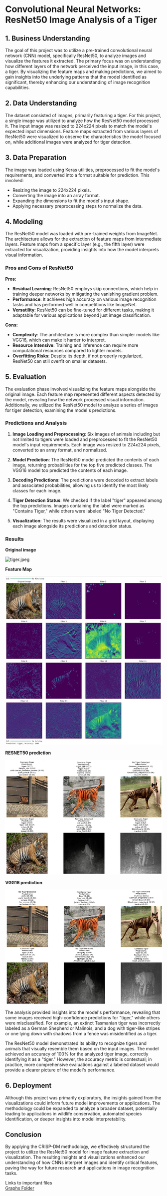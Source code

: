 # Convolutional Neural Networks: ResNet50 Image Analysis of a Tiger

## 1. Business Understanding
The goal of this project was to utilize a pre-trained convolutional neural network (CNN) model, specifically ResNet50, to analyze images and visualize the features it extracted. The primary focus was on understanding how different layers of the network perceived the input image, in this case, a tiger. By visualizing the feature maps and making predictions, we aimed to gain insights into the underlying patterns that the model identified as significant, thereby enhancing our understanding of image recognition capabilities.

## 2. Data Understanding
The dataset consisted of images, primarily featuring a tiger. For this project, a single image was utilized to analyze how the ResNet50 model processed it. The input image was resized to 224x224 pixels to match the model's expected input dimensions. Feature maps extracted from various layers of ResNet50 were visualized to observe the characteristics the model focused on, while additional images were analyzed for tiger detection.

## 3. Data Preparation
The image was loaded using Keras utilities, preprocessed to fit the model's requirements, and converted into a format suitable for prediction. This involved:
- Resizing the image to 224x224 pixels.
- Converting the image into an array format.
- Expanding the dimensions to fit the model's input shape.
- Applying necessary preprocessing steps to normalize the data.

## 4. Modeling
The ResNet50 model was loaded with pre-trained weights from ImageNet. The architecture allows for the extraction of feature maps from intermediate layers. Feature maps from a specific layer (e.g., the fifth layer) were extracted for visualization, providing insights into how the model interprets visual information.

### Pros and Cons of ResNet50
**Pros:**
- **Residual Learning**: ResNet50 employs skip connections, which help in training deeper networks by mitigating the vanishing gradient problem.
- **Performance**: It achieves high accuracy on various image recognition tasks and has performed well in competitions like ImageNet.
- **Versatility**: ResNet50 can be fine-tuned for different tasks, making it adaptable for various applications beyond just image classification.

**Cons:**
- **Complexity**: The architecture is more complex than simpler models like VGG16, which can make it harder to interpret.
- **Resource Intensive**: Training and inference can require more computational resources compared to lighter models.
- **Overfitting Risks**: Despite its depth, if not properly regularized, ResNet50 can still overfit on smaller datasets.

## 5. Evaluation
The evaluation phase involved visualizing the feature maps alongside the original image. Each feature map represented different aspects detected by the model, revealing how the network processed visual information. Additionally, we utilized the ResNet50 model to analyze a series of images for tiger detection, examining the model's predictions.

### Predictions and Analysis
1. **Image Loading and Preprocessing**: Six images of animals including but not limited to tigers were loaded and preprocessed to fit the ResNet50 model's input requirements. Each image was resized to 224x224 pixels, converted to an array format, and normalized.

2. **Model Prediction**: The ResNet50 model predicted the contents of each image, returning probabilities for the top five predicted classes. The VGG16 model too predicted the contents of each image.

3. **Decoding Predictions**: The predictions were decoded to extract labels and associated probabilities, allowing us to identify the most likely classes for each image.

4. **Tiger Detection Status**: We checked if the label "tiger" appeared among the top predictions. Images containing the label were marked as "Contains Tiger," while others were labeled "No Tiger Detected."

5. **Visualization**: The results were visualized in a grid layout, displaying each image alongside its predictions and detection status.

### Results

**Original image**<br>

![tiger.jpeg](Graphs/tiger.jpeg)

**Feature Map**<br>

![feature_map_tiger.jpg](Graphs/feature_map_tiger.jpg)

**RESNET50 prediction**<br>

![ResNet_Pred.jpg](Graphs/ResNet_Pred.jpg)

**VGG16 prediction**<br>

![VGG16_Pred.jpg](Graphs/VGG16_Pred.jpg)

The analysis provided insights into the model's performance, revealing that some images received high-confidence predictions for "tiger," while others were misclassified. For example, an extinct Tasmanian tiger was incorrectly labeled as a German Shepherd or Malinois, and a dog with tiger-like stripes or one lying down with shadows from a fence was misidentified as a tiger.

The ResNet50 model demonstrated its ability to recognize tigers and animals that visually resemble them based on the input images. The model achieved an accuracy of 100% for the analyzed tiger image, correctly identifying it as a "tiger." However, the accuracy metric is contextual; in practice, more comprehensive evaluations against a labeled dataset would provide a clearer picture of the model's performance.


## 6. Deployment
Although this project was primarily exploratory, the insights gained from the visualizations could inform future model improvements or applications. The methodology could be expanded to analyze a broader dataset, potentially leading to applications in wildlife conservation, automated species identification, or deeper insights into model interpretability.

## Conclusion
By applying the CRISP-DM methodology, we effectively structured the project to utilize the ResNet50 model for image feature extraction and visualization. The resulting insights and visualizations enhanced our understanding of how CNNs interpret images and identify critical features, paving the way for future research and applications in image recognition tasks.



Links to important files<br>
[Graphs Folder](Graphs/)<br>
